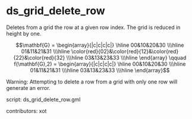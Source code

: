 ds_grid_delete_row
==================

Deletes from a grid the row at a given row
index. The grid is reduced in height by one.

$$\mathbf{G} = \begin{array}{|c|c|c|c|}
\hline 00&10&20&30
\\\hline 01&11&21&31
\\\hline \color{red}{02}&\color{red}{12}&\color{red}{22}&\color{red}{32}
\\\hline 03&13&23&33
\\\hline \end{array}
\qquad
f(\mathbf{G},2) = \begin{array}{|c|c|c|c|}
\hline 00&10&20&30
\\\hline 01&11&21&31
\\\hline 03&13&23&33
\\\hline \end{array}$$

Warning: Attempting to delete a row from a grid
with only one row will generate an error.

script: ds_grid_delete_row.gml

contributors: xot
